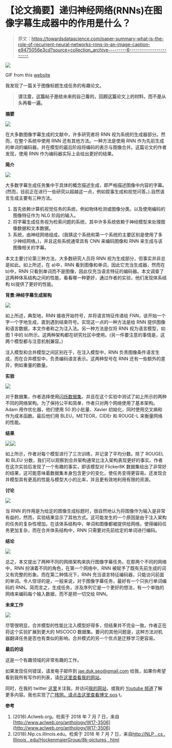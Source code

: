 # 【论文摘要】递归神经网络(RNNs)在图像字幕生成器中的作用是什么？

> 原文：<https://towardsdatascience.com/paper-summary-what-is-the-role-of-recurrent-neural-networks-rnns-in-an-image-caption-e9475056e3cd?source=collection_archive---------6----------------------->

![](img/eaf9babc8857a0aa1b1ce10a4bd705ef.png)

GIF from this [website](https://giphy.com/gifs/black-and-white-flux-machine-cFbmj5Kd4eylO)

我发现了一篇关于图像标题生成任务的有趣论文。

> **请注意，这篇帖子是给未来的自己看的，回顾这篇论文上的材料，而不是从头再看一遍。**

**摘要**

![](img/1085e17f092c629a89d2c6c9ebb7ea49.png)

在大多数图像字幕生成的文献中，许多研究者将 RNN 视为系统的生成器部分。然而，在整个系统中使用 RNN 还有其他方法。一种方法是使用 RNN 作为先前生成的单词的编码器，并在模型的最后阶段将编码的表示与图像合并。这篇论文的作者发现，使用 RNN 作为编码器实际上会给出更好的结果。

**简介**

![](img/93c61081c3a32b4f18178226074e1d2e.png)

大多数字幕生成任务集中于具体的概念描述生成，即严格描述图像中内容的字幕。(然而，目前正在进行一些研究以超越这一点，例如叙事生成和视觉问答。).自然语言生成主要有三种方法。

1.  首先依赖计算机视觉任务的系统，例如物体检测或图像分类。以及使用编码的图像特征作为 NLG 阶段的输入。
2.  将字幕生成任务视为检索问题的系统，其中许多系统依赖于神经模型来处理图像数据和文本数据。
3.  系统，由神经网络组成，(我猜这个系统和第一个系统的主要区别是使用了多少神经网络。)，并且这些系统通常具有 CNN 来编码图像和 RNN 来生成与该图像相关的字幕。

本文主要讨论第三种方法，大多数研究人员将 RNN 视为生成部分，但事实并非总是如此。如上所述，在 a)中，RNN 看到图像和单词，因此它充当生成器，然而在 b)中，RNN 只看到单词而不是图像，因此仅充当语言特征的编码器。本文调查了这两种体系结构之间的性能，看看哪一种更好，通过作者的实验，他们发现体系结构 b)提供了更好的性能。

**背景:神经字幕生成架构**

![](img/5932400261151f7ff12d023020078b17.png)

如上所述，典型地，RNN 接收开始符号，并将语言特征传递给 FNN，该开始一个字一个字地生成，直到遇到结束符号。实现这一点的一种方法是给 RNN 提供图像和语言数据，本文作者称之为注入法。另一种方法是仅将 RNN 视为语言模型，如图 1 中的 b)所示。这两种架构都在研究社区中使用。(另一件要注意的事情是，这两个模型都与注意机制兼容。)

注入模型和合并模型之间区别在于，在注入模型中，RNN 负责图像条件语言生成，而在合并模型中，负责编码语言表示。这两种型号在 RNN 还有一些额外的差异，例如重量的数量。

**实验**

![](img/56a3390caf921765a5366d0934b5c0fe.png)

对于数据集，作者选择使用[闪烁数据集](http://nlp.cs.illinois.edu/HockenmaierGroup/8k-pictures.html)，并且在这个实验中测试了如上所示的两种不同的网络架构。为了保持公平和简单，作者只对两个网络使用了基本架构。Adam 用作优化器，他们使用 50 的小批量、Xavier 初始化，同时使用交叉熵和作为成本函数。最后他们用 BLEU，METEOR，CIDEr 和 ROUGE-L 来衡量网络的性能。

**结果**

![](img/34e81fa6b4d3f86a1898389c4ce13e31.png)![](img/385d5d1440516f2db71337e937f92827.png)

如上所示，作者对每个模型进行了三次训练，并记录了平均分数。除了 ROUGEL 和 BLEU 分数，我们可以观察到合并架构通常比注入架构表现更好的事实。作者在这次实验后发现了一个有趣的事实，即该模型对 Flicker8K 数据集给出了非常好的结果，这可能意味着数据集本身包含更少的变化，使任务变得更容易。还发现合并模型具有更高的性能与模型大小的比率，并且更有效地利用有限的资源。

**讨论**

![](img/3db74349fc3bc25cccbcb97fdb6d62b5.png)

当 RNN 的作用是为给定的图像生成标题时，很自然地认为将图像作为输入是非常有益的，然而，实验结果显示了其他方式。这可能发生的一个原因是由于注入架构的任务的复杂性增加。在该体系结构中，单词和图像都被提供给网络，使得编码任务更加复杂，而在合并体系结构中，RNN 只需要对先前给定的单词进行编码。

**结论**

![](img/c79130c4dfd8e14e7998fc31081ee795.png)

总之，本文提出了两种不同的网络架构来执行图像字幕任务。在那两个不同的网络中，RNN 扮演着不同的角色，在第一个网络中，RNN 被赋予了既有先前生成的词又有完整的形象。而在第二种情况下，RNN 充当语言特征编码器，只能访问前面的单词。令人惊讶的是，一般来说，对于图像字幕任务，最好有一个只执行单词编码的 RNN。简而言之，生成任务，涉及序列它是一个更好的想法，有一个单独的网络来编码每个输入数据，而不是把一切交给 RNN。

**未来工作**

![](img/4e54ba06e3374641132d7d2739c3b12e.png)

尽管很明显，合并模型的性能比注入模型好得多，但结果并不完全一致。作者正在将这个实验扩展到更大的 MSCOCO 数据集。要问的其他问题是，这种方法对机器翻译任务是否也有类似的影响。合并模式的另一个优点是迁移学习更容易。

**最后的话**

这是一个有趣领域的非常有趣的工作。

如果发现任何错误，请发电子邮件到 jae.duk.seo@gmail.com 给我，如果你希望看到我所有写作的列表，请[在这里查看我的网站](https://jaedukseo.me/)。

同时，在我的 twitter [这里](https://twitter.com/JaeDukSeo)关注我，并访问[我的网站](https://jaedukseo.me/)，或我的 [Youtube 频道](https://www.youtube.com/c/JaeDukSeo)了解更多内容。我也实现了[广残网，请点击这里查看博文 pos](https://medium.com/@SeoJaeDuk/wide-residual-networks-with-interactive-code-5e190f8f25ec) t。

**参考**

1.  (2018).Aclweb.org。检索于 2018 年 7 月 7 日，来自[http://www.aclweb.org/anthology/W17-3506](http://www.aclweb.org/anthology/W17-3506)
2.  (2018).Nlp.cs.illinois.edu。检索于 2018 年 7 月 7 日，来自[http://NLP . cs . Illinois . edu/HockenmaierGroup/8k-pictures . html](http://nlp.cs.illinois.edu/HockenmaierGroup/8k-pictures.html)